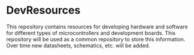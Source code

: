 # DevResources

This repository contains resources for developing hardware and software for different types of microcontrollers and development boards.
This repository will be used as a common repository to store this information. Over time new datasheets, schematics, etc. will be added.
